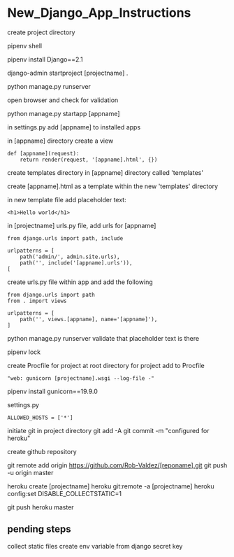 # New_Django_App_Instructions

create project directory

pipenv shell

pipenv install Django==2.1

django-admin startproject [projectname] .

python manage.py runserver

open browser and check for validation

python manage.py startapp [appname]

in settings.py add [appname] to installed apps

in [appname] directory create a view

    def [appname](request):
        return render(request, '[appname].html', {})

create templates directory in [appname] directory called 'templates'

create [appname].html as a template within the new 'templates' directory

in new template file add placeholder text: 
    
    <h1>Hello world</h1>

in [projectname] urls.py file, add urls for [appname]

    from django.urls import path, include

    urlpatterns = [
        path('admin/', admin.site.urls),
        path('', include('[appname].urls')),
    [

create urls.py file within app and add the following

    from django.urls import path
    from . import views

    urlpatterns = [
        path('', views.[appname], name='[appname]'),
    ]

python manage.py runserver
validate that placeholder text is there

pipenv lock

create Procfile for project at root directory for project
add to Procfile

    "web: gunicorn [projectname].wsgi --log-file -" 

pipenv install gunicorn==19.9.0

settings.py

    ALLOWED_HOSTS = ['*']

initiate git in project directory
git add -A
git commit -m "configured for heroku"

create github repository

git remote add origin https://github.com/Rob-Valdez/[reponame].git
git push -u origin master

heroku create [projectname]
heroku git:remote -a [projectname]
heroku config:set DISABLE_COLLECTSTATIC=1

git push heroku master

## pending steps
collect static files
create env variable from django secret key

